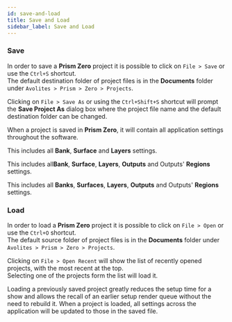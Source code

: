 ```yaml
---
id: save-and-load
title: Save and Load
sidebar_label: Save and Load
---
```


### Save

In order to save a **Prism Zero** project it is possible to click on `File > Save` or use the `Ctrl+S` shortcut.  
The default destination folder of project files is in the **Documents** folder under `Avolites > Prism > Zero > Projects`.  

Clicking on `File > Save As` or using the `Ctrl+Shift+S` shortcut will prompt the **Save Project As** dialog box where the project file name and the default destination folder can be changed.

When a project is saved in **Prism Zero**, it will contain all application settings throughout the software.  

<!-- Player -->
<p style={{display: (`zero` === 'player') ? 'inline-block' : 'none'}}>
    This includes all <b>Bank</b>, <b>Surface</b> and <b>Layers</b> settings.
</p>

<!-- Zero -->
<p style={{display: (`zero` === 'zero') ? 'inline-block' : 'none'}}>
    This includes all<b>Bank</b>, <b>Surface</b>, <b>Layers</b>, <b>Outputs</b> and Outputs' <b>Regions</b> settings.
</p>

<!-- Prism -->
<p style={{display: (`zero` === 'prism') ? 'inline-block' : 'none'}}>
   This includes all <b>Banks</b>, <b>Surfaces</b>, <b>Layers</b>, <b>Outputs</b> and Outputs' <b>Regions</b> settings.
</p>

### Load

In order to load a **Prism Zero** project it is possible to click on `File > Open` or use the `Ctrl+O` shortcut.  
The default source folder of project files is in the **Documents** folder under `Avolites > Prism > Zero > Projects`.  

Clicking on `File > Open Recent` will show the list of recently opened projects, with the most recent at the top.  
Selecting one of the projects form the list will load it.

Loading a previously saved project greatly reduces the setup time for a show and allows the recall of an earlier setup render queue without the need to rebuild it. When a project is loaded, all settings across the application will be updated to those in the saved file.